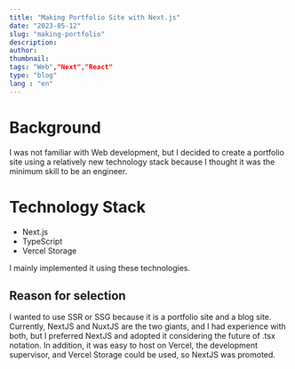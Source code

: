 ```yaml
---
title: "Making Portfolio Site with Next.js"
date: "2023-05-12"
slug: "making-portfolio"
description:
author:
thumbnail:
tags: "Web","Next","React"
type: "blog"
lang : "en"
---
```



# Background

I was not familiar with Web development, but I decided to create a portfolio site using a relatively new technology stack because I thought it was the minimum skill to be an engineer.

# Technology Stack

- Next.js
- TypeScript
- Vercel Storage

I mainly implemented it using these technologies.

## Reason for selection
I wanted to use SSR or SSG because it is a portfolio site and a blog site. Currently, NextJS and NuxtJS are the two giants, and I had experience with both, but I preferred NextJS and adopted it considering the future of .tsx notation. In addition, it was easy to host on Vercel, the development supervisor, and Vercel Storage could be used, so NextJS was promoted.